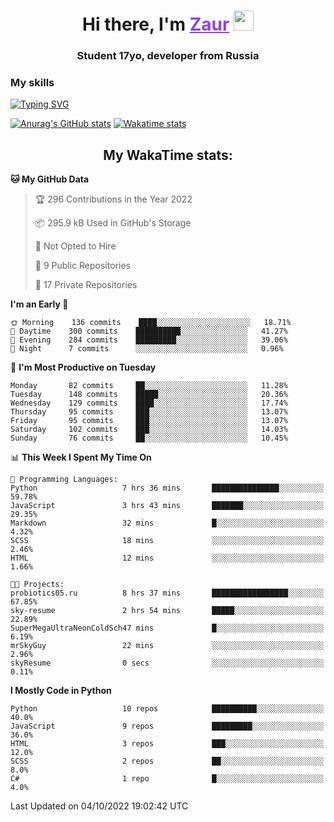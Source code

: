 <h1 align="center">
    Hi there, I'm 
    <a href="https://t.me/skyguy" target="_blank" style="color: #8C43EA">Zaur</a>
    <img src="https://github.com/blackcater/blackcater/raw/main/images/Hi.gif" height="32">
</h1>

<h3 align="center">
    Student 17yo, developer from Russia
</h3>  

### **My skills**
[![Typing SVG](https://readme-typing-svg.herokuapp.com?font=Oxanium&duration=3000&pause=1500&color=8C43EA&height=30&lines=Python:+FastAPI,+Flask,+Aiogram,+Telethon;SQL:+PostgreSQL,+SQLite;Javascript:+React.js;HTML,+CSS+(SCSS))](https://git.io/typing-svg)

[![Anurag's GitHub stats](https://github-readme-stats.vercel.app/api?username=mrskyguy&hide_title=true&count_private=true&show_icons=true&title_color=8C43EA&icon_color=BE57EA&bg_color=30,191919,341b56&text_color=B1B1B1&border_radius=10&hide_border=true)](https://github.com/anuraghazra/github-readme-stats)
[![Wakatime stats](https://github-readme-stats.vercel.app/api/wakatime?username=skyguy&hide_title=true&show_icons=true&title_color=8C43EA&icon_color=BE57EA&bg_color=30,191919,341b56&text_color=B1B1B1&border_radius=10&hide_border=true)](https://github.com/anuraghazra/github-readme-stats)


<h2 align="center"> My WakaTime stats: </h2>

<!--START_SECTION:waka-->
**🐱 My GitHub Data** 

> 🏆 296 Contributions in the Year 2022
 > 
> 📦 295.9 kB Used in GitHub's Storage 
 > 
> 🚫 Not Opted to Hire
 > 
> 📜 9 Public Repositories 
 > 
> 🔑 17 Private Repositories  
 > 
**I'm an Early 🐤** 

```text
🌞 Morning    136 commits    ████░░░░░░░░░░░░░░░░░░░░░   18.71% 
🌆 Daytime    300 commits    ██████████░░░░░░░░░░░░░░░   41.27% 
🌃 Evening    284 commits    █████████░░░░░░░░░░░░░░░░   39.06% 
🌙 Night      7 commits      ░░░░░░░░░░░░░░░░░░░░░░░░░   0.96%

```
📅 **I'm Most Productive on Tuesday** 

```text
Monday       82 commits     ██░░░░░░░░░░░░░░░░░░░░░░░   11.28% 
Tuesday      148 commits    █████░░░░░░░░░░░░░░░░░░░░   20.36% 
Wednesday    129 commits    ████░░░░░░░░░░░░░░░░░░░░░   17.74% 
Thursday     95 commits     ███░░░░░░░░░░░░░░░░░░░░░░   13.07% 
Friday       95 commits     ███░░░░░░░░░░░░░░░░░░░░░░   13.07% 
Saturday     102 commits    ███░░░░░░░░░░░░░░░░░░░░░░   14.03% 
Sunday       76 commits     ██░░░░░░░░░░░░░░░░░░░░░░░   10.45%

```


📊 **This Week I Spent My Time On** 

```text
💬 Programming Languages: 
Python                   7 hrs 36 mins       ███████████████░░░░░░░░░░   59.78% 
JavaScript               3 hrs 43 mins       ███████░░░░░░░░░░░░░░░░░░   29.35% 
Markdown                 32 mins             █░░░░░░░░░░░░░░░░░░░░░░░░   4.32% 
SCSS                     18 mins             ░░░░░░░░░░░░░░░░░░░░░░░░░   2.46% 
HTML                     12 mins             ░░░░░░░░░░░░░░░░░░░░░░░░░   1.66%

🐱‍💻 Projects: 
probiotics05.ru          8 hrs 37 mins       █████████████████░░░░░░░░   67.85% 
sky-resume               2 hrs 54 mins       █████░░░░░░░░░░░░░░░░░░░░   22.89% 
SuperMegaUltraNeonColdSch47 mins             █░░░░░░░░░░░░░░░░░░░░░░░░   6.19% 
mrSkyGuy                 22 mins             ░░░░░░░░░░░░░░░░░░░░░░░░░   2.96% 
skyResume                0 secs              ░░░░░░░░░░░░░░░░░░░░░░░░░   0.11%

```

**I Mostly Code in Python** 

```text
Python                   10 repos            ██████████░░░░░░░░░░░░░░░   40.0% 
JavaScript               9 repos             █████████░░░░░░░░░░░░░░░░   36.0% 
HTML                     3 repos             ███░░░░░░░░░░░░░░░░░░░░░░   12.0% 
SCSS                     2 repos             ██░░░░░░░░░░░░░░░░░░░░░░░   8.0% 
C#                       1 repo              █░░░░░░░░░░░░░░░░░░░░░░░░   4.0%

```



 Last Updated on 04/10/2022 19:02:42 UTC
<!--END_SECTION:waka-->
